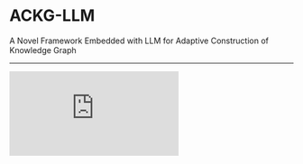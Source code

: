 # ACKG-LLM
A Novel Framework Embedded with LLM for Adaptive Construction of Knowledge Graph

******************************
![pdf](https://github.com/KustTeamWQW/ACKG-LLM/blob/cec00e15dcbc037d981c9e0d936772e0739bc442/Framework.pdf)
